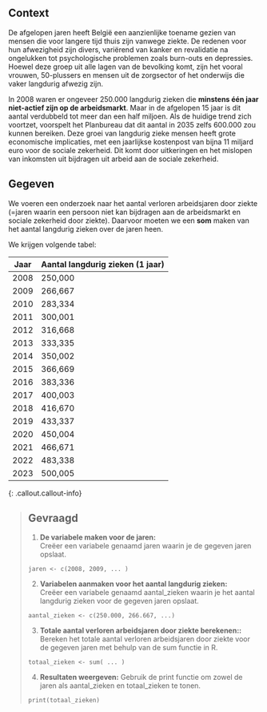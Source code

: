 ## Context

De afgelopen jaren heeft België een aanzienlijke toename gezien van mensen die voor langere tijd thuis zijn vanwege ziekte. De redenen voor hun afwezigheid zijn divers, variërend van kanker en revalidatie na ongelukken tot psychologische problemen zoals burn-outs en depressies. Hoewel deze groep uit alle lagen van de bevolking komt, zijn het vooral vrouwen, 50-plussers en mensen uit de zorgsector of het onderwijs die vaker langdurig afwezig zijn.

In 2008 waren er ongeveer 250.000 langdurig zieken die **minstens één jaar niet-actief zijn op de arbeidsmarkt**. Maar in de afgelopen 15 jaar is dit aantal verdubbeld tot meer dan een half miljoen. Als de huidige trend zich voortzet, voorspelt het Planbureau dat dit aantal in 2035 zelfs 600.000 zou kunnen bereiken. Deze groei van langdurig zieke mensen heeft grote economische implicaties, met een jaarlijkse kostenpost van bijna 11 miljard euro voor de sociale zekerheid. Dit komt door uitkeringen en het mislopen van inkomsten uit bijdragen uit arbeid aan de sociale zekerheid. 

## Gegeven

We voeren een onderzoek naar het aantal verloren arbeidsjaren door ziekte (=jaren waarin een persoon niet kan bijdragen aan de arbeidsmarkt en sociale zekerheid door ziekte). Daarvoor moeten we een **som** maken van het aantal langdurig zieken over de jaren heen. 

We krijgen volgende tabel: 

<table>
    <thead>
        <tr>
            <th>Jaar</th>
            <th>Aantal langdurig zieken (1 jaar)</th>
        </tr>
    </thead>
    <tbody>
        <tr>
            <td>2008</td>
            <td>250,000</td>
        </tr>
        <tr>
            <td>2009</td>
            <td>266,667</td>
        </tr>
        <tr>
            <td>2010</td>
            <td>283,334</td>
        </tr>
        <tr>
            <td>2011</td>
            <td>300,001</td>
        </tr>
        <tr>
            <td>2012</td>
            <td>316,668</td>
        </tr>
        <tr>
            <td>2013</td>
            <td>333,335</td>
        </tr>
        <tr>
            <td>2014</td>
            <td>350,002</td>
        </tr>
        <tr>
            <td>2015</td>
            <td>366,669</td>
        </tr>
        <tr>
            <td>2016</td>
            <td>383,336</td>
        </tr>
        <tr>
            <td>2017</td>
            <td>400,003</td>
        </tr>
        <tr>
            <td>2018</td>
            <td>416,670</td>
        </tr>
        <tr>
            <td>2019</td>
            <td>433,337</td>
        </tr>
        <tr>
            <td>2020</td>
            <td>450,004</td>
        </tr>
        <tr>
            <td>2021</td>
            <td>466,671</td>
        </tr>
        <tr>
            <td>2022</td>
            <td>483,338</td>
        </tr>
        <tr>
            <td>2023</td>
            <td>500,005</td>
        </tr>
    </tbody>
</table>


{: .callout.callout-info}
>## Gevraagd
>
>1. **De variabele maken voor de jaren:**  
> Creëer een variabele genaamd jaren waarin je de gegeven jaren opslaat.
>
 >  ```
  > jaren <- c(2008, 2009, ... )
   >```
>
>2. **Variabelen aanmaken voor het aantal langdurig zieken:**  
> Creëer een variabele genaamd aantal_zieken waarin je het aantal langdurig zieken voor de gegeven jaren opslaat.
>
>   ```
>   aantal_zieken <- c(250.000, 266.667, ...)
>   ```
>
>3. **Totale aantal verloren arbeidsjaren door ziekte berekenen::**  
> Bereken het totale aantal verloren arbeidsjaren door ziekte voor de gegeven jaren met behulp van de sum functie in R.
>
>   ```
>totaal_zieken <- sum( ... )
>   ```
>4. **Resultaten weergeven:**
>Gebruik de print functie om zowel de jaren als aantal_zieken en totaal_zieken te tonen.
>   ```
>print(totaal_zieken)
>   ```


